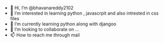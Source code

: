 - 👋 Hi, I’m @bhavanareddy2102
- 👀 I’m interested in learning python , javascrpit and also intrested in css files
- 🌱 I’m currently learning python along with djangoo
- 💞️ I’m looking to collaborate on ...
- 📫 How to reach me through mail

<!---
bhavanareddy2102/bhavanareddy2102 is a ✨ special ✨ repository because its `README.md` (this file) appears on your GitHub profile.
You can click the Preview link to take a look at your changes.
--->
